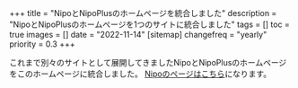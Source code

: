 +++
title = "NipoとNipoPlusのホームページを統合しました"
description = "NipoとNipoPlusのホームページを1つのサイトに統合しました"
tags = []
toc = true
images = []
date = "2022-11-14"
[sitemap]
  changefreq = "yearly"
  priority = 0.3
+++

これまで別々のサイトとして展開してきましたNipoとNipoPlusのホームページをこのホームページに統合しました。
[Nipoのページはこちら](/docs/old/)になります。
